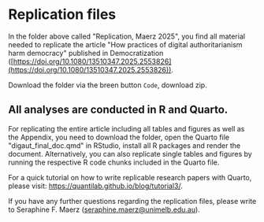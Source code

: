 # Replication files 

In the folder above called "Replication, Maerz 2025", you find all material needed to replicate the article 
"How practices of digital authoritarianism harm democracy" published
in Democratization ([https://doi.org/10.1080/13510347.2025.2553826](https://doi.org/10.1080/13510347.2025.2553826)).

Download the folder via the breen button `Code`, download zip. 

## All analyses are conducted in R and Quarto. ##

For replicating the entire article including all tables and figures as well as the Appendix, 
you need to download the folder, open the Quarto file "digaut_final_doc.qmd" in RStudio, install all R packages
and render the document. Alternatively, you can also replicate single tables and figures 
by running the respective R code chunks included in the Quarto file.

For a quick tutorial on how to write replicable research papers with Quarto, 
please visit: https://quantilab.github.io/blog/tutorial3/.

If you have any further questions regarding the replication files, please write to
Seraphine F. Maerz (seraphine.maerz@unimelb.edu.au).
